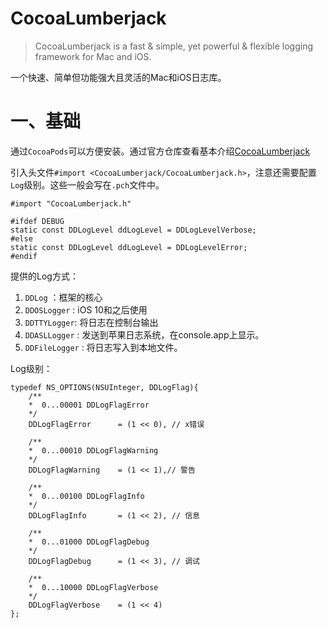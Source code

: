 #  CocoaLumberjack

> CocoaLumberjack is a fast & simple, yet powerful & flexible logging framework for Mac and iOS.

一个快速、简单但功能强大且灵活的Mac和iOS日志库。

# 一、基础

通过`CocoaPods`可以方便安装。通过官方仓库查看基本介绍[CocoaLumberjack](https://github.com/CocoaLumberjack/CocoaLumberjack)

引入头文件`#import <CocoaLumberjack/CocoaLumberjack.h>`，注意还需要配置`Log`级别。这些一般会写在`.pch`文件中。

```objc
#import "CocoaLumberjack.h"

#ifdef DEBUG
static const DDLogLevel ddLogLevel = DDLogLevelVerbose;
#else
static const DDLogLevel ddLogLevel = DDLogLevelError;
#endif

```

提供的Log方式：

1. `DDLog` ：框架的核心
2. `DDOSLogger` : iOS 10和之后使用
3. `DDTTYLogger`:  将日志在控制台输出
4.  `DDASLLogger` : 发送到苹果日志系统，在console.app上显示。
5. `DDFileLogger` : 将日志写入到本地文件。


Log级别：

```
typedef NS_OPTIONS(NSUInteger, DDLogFlag){
    /**
    *  0...00001 DDLogFlagError
    */
    DDLogFlagError      = (1 << 0), // x错误

    /**
    *  0...00010 DDLogFlagWarning  
    */
    DDLogFlagWarning    = (1 << 1),// 警告

    /**
    *  0...00100 DDLogFlagInfo
    */
    DDLogFlagInfo       = (1 << 2), // 信息

    /**
    *  0...01000 DDLogFlagDebug 
    */
    DDLogFlagDebug      = (1 << 3), // 调试

    /**
    *  0...10000 DDLogFlagVerbose
    */
    DDLogFlagVerbose    = (1 << 4)
};
```
